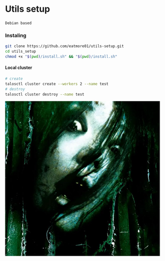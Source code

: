 # Utils setup

`Debian based`

### Instaling

```bash
git clone https://github.com/eatmore01/utils-setup.git
cd utils_setup
chmod +x "$(pwd)/install.sh" && "$(pwd)/install.sh"
```

#### Local cluster

```bash
# create
talosctl cluster create --workers 2 --name test
# destroy
talosctl cluster destroy --name test
```

![image](./image.png)